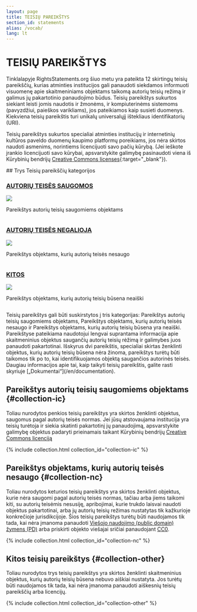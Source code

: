 ```yaml
---
layout: page
title: TEISIŲ PAREIKŠTYS
section_id: statements
alias: /vocab/
lang: lt
---
```


# TEISIŲ PAREIKŠTYS

Tinklalapyje RightsStatements.org šiuo metu yra pateikta 12 skirtingų teisių pareikščių, kurias atminties institucijos gali panaudoti siekdamos informuoti visuomenę apie skaitmeniniams objektams taikomą autorių teisių režimą ir galimus jų pakartotinio panaudojimo būdus. Teisių pareikštys sukurtos siekiant leisti jomis naudotis ir žmonėms, ir kompiuterinėms sistemoms (pavyzdžiui, paieškos varikliams), jos pateikiamos kaip susieti duomenys. Kiekviena teisių pareikštis turi unikalų universalųjį ištekliaus identifikatorių (URI).

Teisių pareikštys sukurtos specialiai atminties institucijų ir internetinių kultūros paveldo duomenų kaupimo platformų poreikiams, jos nėra skirtos naudoti asmenims, norintiems licencijuoti savo pačių kūrybą. (Jei ieškote įrankio licencijuoti savo kūrybai, apsvarstykite galimybę pasinaudoti viena iš Kūrybinių bendrijų [Creative Commons licenses](https://creativecommons.org/licenses/){:target="_blank"}).

<div class="box">
## Trys Teisių pareikščių kategorijos

<div class="row" markdown="0">
<div class="medium-4 columns">
<div class="statements-category-teaser">
<a href="#collection-ic"><h3>AUTORIŲ TEISĖS SAUGOMOS</h3></a>
<a href="#collection-ic">
<img src="{{ site.url }}{{ site.baseurl }}/files/icons/InC.Icon-Only.dark.svg" />
</a>
<p>Pareikštys autorių teisių saugomiems objektams</p>
</div>
</div>
<div class="medium-4 columns">
<div class="statements-category-teaser">
<a href="#collection-nc"><h3>AUTORIŲ TEISĖS NEGALIOJA</h3></a>
<a href="#collection-nc">
<img src="{{ site.url }}{{ site.baseurl }}/files/icons/NoC.Icon-Only.dark.svg" />
</a>
<p>Pareikštys objektams, kurių autorių teisės nesaugo</p>
</div>
</div>
<div class="medium-4 columns">
<div class="statements-category-teaser">
<a href="#collection-other"><h3>KITOS</h3></a>
<a href="#collection-other">
<img src="{{ site.url }}{{ site.baseurl }}/files/icons/Other.Icon-Only.dark.svg" />
</a>
<p>Pareikštys objektams, kurių autorių teisių būsena neaiški</p>
</div>
</div>
</div>
<div>
<p>Teisių pareikštys gali būti suskirstytos į tris kategorijas: Pareikštys autorių teisių saugomiems objektams, Pareikštys objektams, kurių autorių teisės nesaugo ir Pareikštys objektams, kurių autorių teisių būsena yra neaiški. Pareikštyse pateikiama naudotojui lengvai suprantama informacija apie skaitmeninius objektus saugančių autorių teisių rėžimą ir galimybes juos panaudoti pakartotinai. Išskyrus dvi pareikštis, specialiai skirtas ženklinti objektus, kurių autorių teisių būsena nėra žinoma, pareikštys turėtų būti taikomos tik po to, kai identifikuojamos objektą saugančios autorinės teisės. Daugiau informacijos apie tai, kaip taikyti teisių pareikštis, galite rasti skyriuje [„Dokumentai“](/en/documentation).</p>
</div>

</div>

## Pareikštys autorių teisių saugomiems objektams {#collection-ic}

Toliau nurodytos penkios teisių pareikštys yra skirtos ženklinti objektus, saugomus pagal autorių teisės normas. Jei jūsų atstovaujama institucija yra teisių turėtoja ir siekia skatinti pakartotinį jų panaudojimą, apsvarstykite galimybę objektus padaryti prieinamais taikant Kūrybinių bendrijų [Creative Commons licenciją](https://creativecommons.org/licenses/)

{% include collection.html collection_id="collection-ic" %}

## Pareikštys objektams, kurių autorių teisės nesaugo {#collection-nc}

Toliau nurodytos keturios teisių pareikštys yra skirtos ženklinti objektus, kurie nėra saugomi pagal autorių teisės normas, tačiau arba jiems taikomi kiti, su autorių teisėmis nesusiję, apribojimai, kurie trukdo laisvai naudoti objektus pakartotinai, arba jų autorių teisių režimas nustatytas tik kažkurioje konkrečioje jurisdikcijoje. Šios teisių pareikštys turėtų būti naudojamos tik tada, kai nėra įmanoma panaudoti [Viešojo naudojimo (public domain) žymens (PD)](https://creativecommons.org/publicdomain/mark/1.0/) arba priskirti objekto viešajai sričiai panaudojant [CC0](https://creativecommons.org/publicdomain/zero/1.0/).

{% include collection.html collection_id="collection-nc" %}

## Kitos teisių pareikštys {#collection-other}

Toliau nurodytos trys teisių pareikštys yra skirtos ženklinti skaitmeninius objektus, kurių autorių teisių būsena nebuvo aiškiai nustatyta. Jos turėtų būti naudojamos tik tada, kai nėra įmanoma panaudoti aiškesnių teisių pareikščių arba licencijų.

{% include collection.html collection_id="collection-other" %}
